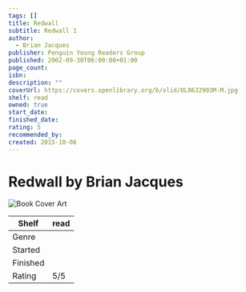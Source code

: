 ```yaml
---
tags: []
title: Redwall
subtitle: Redwall 1
author:
  - Brian Jacques
publisher: Penguin Young Readers Group
published: 2002-09-30T06:00:00+01:00
page_count: 
isbn: 
description: ""
coverUrl: https://covers.openlibrary.org/b/olid/OL8632903M-M.jpg
shelf: read
owned: true
start_date: 
finished_date: 
rating: 5
recommended_by: 
created: 2015-10-06
---
```


# Redwall by Brian Jacques

![Book Cover Art](https://covers.openlibrary.org/b/olid/OL8632903M-M.jpg)

| Shelf | read |
| --- | --- |
| Genre |  |
| Started |  |
| Finished |  |
| Rating | 5/5 |

